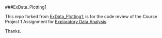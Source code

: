 ###ExData_Plotting1

This repo forked from [ExData_Plotting1](https://github.com/rdpeng/ExData_Plotting1), is for the code review of the Course Project 1 Assignment for [Exploratory Data Analysis](https://class.coursera.org/exdata-005/).

Thanks.
